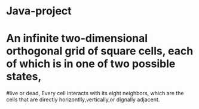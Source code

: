 # Java-project
# An infinite two-dimensional orthogonal grid of square cells, each of which is in one of two possible states,
#live or dead, Every cell interacts with its eight neighbors, which are the cells that are directly horizontlly,vertically,or dignally adjacent.
